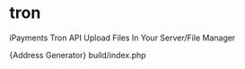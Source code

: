 # tron
iPayments Tron API
Upload Files In Your Server/File Manager

{Address Generator}
build/index.php
